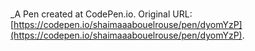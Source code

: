 # 
 _A Pen created at CodePen.io. Original URL: [https://codepen.io/shaimaaabouelrouse/pen/dyomYzP](https://codepen.io/shaimaaabouelrouse/pen/dyomYzP).

 